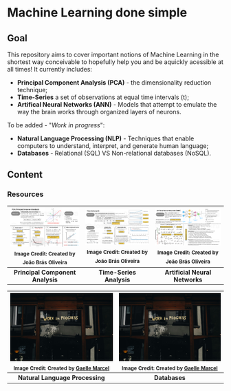 # Machine Learning done simple

## Goal
This repository aims to cover important notions of Machine Learning in the shortest way conceivable to hopefully help you and be aquickly acessible at all times! It currently includes:

- **Principal Component Analysis (PCA)** - the dimensionality reduction technique;
- **Time-Series** a set of observations at equal time intervals (t);
- **Artifical Neural Networks (ANN)** - Models that attempt to emulate the way the brain works through organized layers of neurons.

To be added - "_Work in progress_":

- **Natural Language Processing (NLP)** - Techniques that enable computers to understand, interpret, and generate human language;
- **Databases** - Relational (SQL) VS Non-relational databases (NoSQL).

## Content

### Resources
<div align="center">

| [<a href="./PrincipalComponentAnalysis_JoaoBrasOliveira.pdf"><img src="./images/PCA_cheatslide.png" alt="PCA" width="300" /></a> <br> <sub>Image Credit: Created by João Brás Oliveira</sub>](./PrincipalComponentAnalysis_JoaoBrasOliveira.pdf) | [<a href="./TimeSeriesAnalysis_pt1_JoaoBrasOliveira.pdf"><img src="./images/TimeSeries_cheatslide.png" alt="Time Series" width="300" /></a> <br> <sub>Image Credit: Created by João Brás Oliveira</sub>](./TimeSeriesAnalysis_pt1_JoaoBrasOliveira.pdf) | [<a href="./ArtificialNeuralNetworks_pt1_JoaoBrasOliveira.pdf"><img src="./images/ArtificialNeuralNetworks_cheatslide.png" alt="ANN" width="300" /></a> <br> <sub>Image Credit: Created by João Brás Oliveira</sub>](./ArtificialNeuralNetworks_pt1_JoaoBrasOliveira.pdf) |
|:---:|:---:|:---:|
| **Principal Component Analysis** | **Time-Series Analysis** | **Artificial Neural Networks** |

| [<a href="./NaturalLanguageProcessing.pdf"><img src="./images/gaelle-marcel-9DZY0mO98xU-unsplash.jpg" alt="NLP" width="300" /></a> <br> <sub>Image Credit: Created by <a href="https://unsplash.com/pt-br/@gaellemarcel" target="_blank">Gaelle Marcel</a></sub>](./NaturalLanguageProcessing.pdf) | [<a href="./Databases.pdf"><img src="./images/gaelle-marcel-9DZY0mO98xU-unsplash.jpg" alt="Databases" width="300" /></a> <br> <sub>Image Credit: Created by <a href="https://unsplash.com/pt-br/@gaellemarcel" target="_blank">Gaelle Marcel</a></sub>](./Databases.pdf) |
|:---:|:---:|
| **Natural Language Processing** | **Databases** |

</div>
